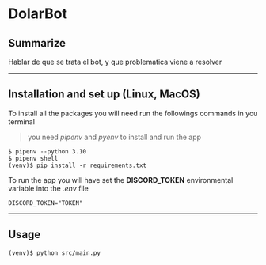# DolarBot
## Summarize
Hablar de que se trata el bot, y que problematica viene a resolver

---
## Installation and set up (Linux, MacOS)
To install all the packages you will need run the followings commands in you terminal
>you need *pipenv* and *pyenv* to install and run the app
```
$ pipenv --python 3.10
$ pipenv shell
(venv)$ pip install -r requirements.txt  
```
To run the app you will have set the **DISCORD_TOKEN** environmental variable into the *.env* file
```
DISCORD_TOKEN="TOKEN"
```
---
## Usage
```
(venv)$ python src/main.py
```


